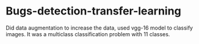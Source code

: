 # Bugs-detection-transfer-learning
Did data augmentation to increase the data, used vgg-16 model to classify images. It was a multiclass classification problem with 11 classes.
